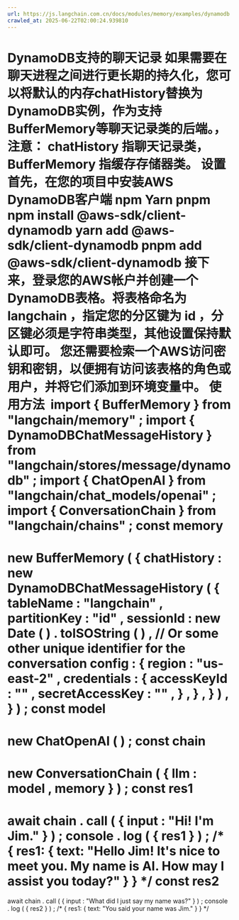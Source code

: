```yaml
---
url: https://js.langchain.com.cn/docs/modules/memory/examples/dynamodb
crawled_at: 2025-06-22T02:00:24.939810
---
```


DynamoDB支持的聊天记录
如果需要在聊天进程之间进行更长期的持久化，您可以将默认的内存chatHistory替换为DynamoDB实例，作为支持BufferMemory等聊天记录类的后端。，注意：
chatHistory
指聊天记录类，
BufferMemory
指缓存存储器类。
设置
​
首先，在您的项目中安装AWS DynamoDB客户端
npm
Yarn
pnpm
npm
install
@aws-sdk/client-dynamodb
yarn
add
@aws-sdk/client-dynamodb
pnpm
add
@aws-sdk/client-dynamodb
接下来，登录您的AWS帐户并创建一个DynamoDB表格。将表格命名为
langchain
，指定您的分区键为
id
，分区键必须是字符串类型，其他设置保持默认即可。
您还需要检索一个AWS访问密钥和密钥，以便拥有访问该表格的角色或用户，并将它们添加到环境变量中。
使用方法
​
import
{
BufferMemory
}
from
"langchain/memory"
;
import
{
DynamoDBChatMessageHistory
}
from
"langchain/stores/message/dynamodb"
;
import
{
ChatOpenAI
}
from
"langchain/chat_models/openai"
;
import
{
ConversationChain
}
from
"langchain/chains"
;
const
memory
=
new
BufferMemory
(
{
chatHistory
:
new
DynamoDBChatMessageHistory
(
{
tableName
:
"langchain"
,
partitionKey
:
"id"
,
sessionId
:
new
Date
(
)
.
toISOString
(
)
,
// Or some other unique identifier for the conversation
config
:
{
region
:
"us-east-2"
,
credentials
:
{
accessKeyId
:
"<your AWS access key id>"
,
secretAccessKey
:
"<your AWS secret access key>"
,
}
,
}
,
}
)
,
}
)
;
const
model
=
new
ChatOpenAI
(
)
;
const
chain
=
new
ConversationChain
(
{
llm
:
model
,
memory
}
)
;
const
res1
=
await
chain
.
call
(
{
input
:
"Hi! I'm Jim."
}
)
;
console
.
log
(
{
res1
}
)
;
/*
{
res1: {
text: "Hello Jim! It's nice to meet you. My name is AI. How may I assist you today?"
}
}
*/
const
res2
=
await
chain
.
call
(
{
input
:
"What did I just say my name was?"
}
)
;
console
.
log
(
{
res2
}
)
;
/*
{
res1: {
text: "You said your name was Jim."
}
}
*/